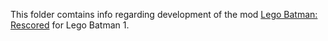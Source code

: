 This folder comtains info regarding development of the mod [Lego Batman: Rescored](https://gamebanana.com/gamefiles/13566) for Lego Batman 1.
